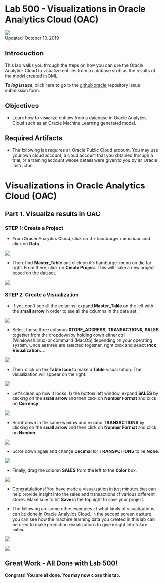 # Lab 500 - Visualizations in Oracle Analytics Cloud (OAC)

![](images/500/Picture500-lab.png)  
Updated: October 10, 2019

## Introduction

This lab walks you through the steps on how you can use the Oracle Analytics Cloud to visualize entities from a database such as the results of the model created in OML.


**_To log issues_**, click here to go to the [github oracle](https://github.com/oracle/learning-library/issues/new) repository issue submission form.

## Objectives
-   Learn how to visualize entities from a database in Oracle Analytics Cloud such as an Oracle Machine Learning generated model.


## Required Artifacts
-   The following lab requires an Oracle Public Cloud account. You may use your own cloud account, a cloud account that you obtained through a trial, or a training account whose details were given to you by an Oracle instructor.


# Visualizations in Oracle Analytics Cloud (OAC)

## Part 1. Visualize results in OAC

### **STEP 1**: Create a Project

-   From Oracle Analytics Cloud, click on the hamburger menu icon and click on **Data**. 

![](./images/500/0.png)

-   Then, find **Master_Table** and click on it's hamburger menu on the far right. From there, click on **Create Project**. This will make a new project based on the dataset.

![](./images/500/1.png)


### **STEP 2**: Create a Visualization

-   If you don't see all the columns, expand **Master_Table** on the left with the **small arrow** in order to see all the columns in the data set.

![](./images/500/2.png)

-   Select these three columns **STORE_ADDRESS**, **TRANSACTIONS**, **SALES** together from the dropdown by holding down either ctrl (Windows/Linux) or command (MacOS) depending on your operating system. Once all three are selected together, right click and select **Pick Visualization...**.

![](./images/500/3.png)

-   Then, click on the **Table Icon** to make a **Table** visualization. The visualization will appear on the right.

![](./images/500/4.png)

-   Let's clean up how it looks. In the bottom left window, expand **SALES** by clicking on the **small arrow** and then click on **Number Format** and click on **Currency**.

![](./images/500/5.png)

-   Scroll down in the same window and expand **TRANSACTIONS** by clicking on the **small arrow** and then click on **Number Format** and click on **Number**.

![](./images/500/6.png)

-   Scroll down again and change **Decimal** for **TRANSACTIONS** to be **None**.

![](./images/500/7.png)

-   Finally, drag the column **SALES** from the left to the **Color** box.

![](./images/500/8.png)

-   Congratulations! You have made a visualization in just minutes that can help provide insight into the sales and transactions of various different stores. Make sure to hit **Save** in the top right to save your project.

-   The following are some other examples of what kinds of visualizations can be done in Oracle Analytics Cloud.  In the second screen capture, you can see how the machine learning data you created in this lab can be used to make prediction visualizations to give insight into future sales.

![](./images/500/9.png)

![](./images/500/10.png)


## Great Work - All Done with Lab 500!
**Congrats! You are all done. You may now close this tab.**
